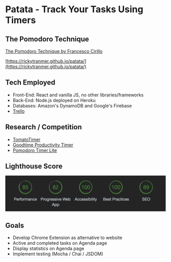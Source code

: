 # Patata - Track Your Tasks Using Timers

## The Pomodoro Technique
[The Pomodoro Technique by Francesco Cirillo](https://caps.ucsd.edu/Downloads/tx_forms/koch/pomodoro_handouts/ThePomodoroTechnique_v1-3.pdf)

[https://rickytranmer.github.io/patata/](https://rickytranmer.github.io/patata/)

## Tech Employed
- Front-End: React and vanilla JS, no other libraries/frameworks
- Back-End: Node.js deployed on Heroku
- Databases: Amazon's DynamoDB and Google's Firebase
- [Trello](https://trello.com/b/n5llAuib/patata)

## Research / Competition
- [TomatoTimer](https://tomato-timer.com/)
- [Goodtime Productivity Timer](https://play.google.com/store/apps/details?id=com.apps.adrcotfas.goodtime)
- [Pomodoro Timer Lite](https://play.google.com/store/apps/details?id=com.tatkovlab.pomodorolite)

## Lighthouse Score
![Lighthouse Review Scores](https://github.com/rickytranmer/patata/blob/master/lighthouse040118.png "Lighthouse Review Scores")

## Goals
- Develop Chrome Extension as alternative to website
- Active and completed tasks on Agenda page
- Display statistics on Agenda page
- Implement testing (Mocha / Chai / JSDOM)